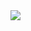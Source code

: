<img src="https://capsule-render.vercel.app/api?type=wave&color=auto&height=300&section=header&text=Hi%10I'm Hanmoon&fontSize=90" />
<br>

